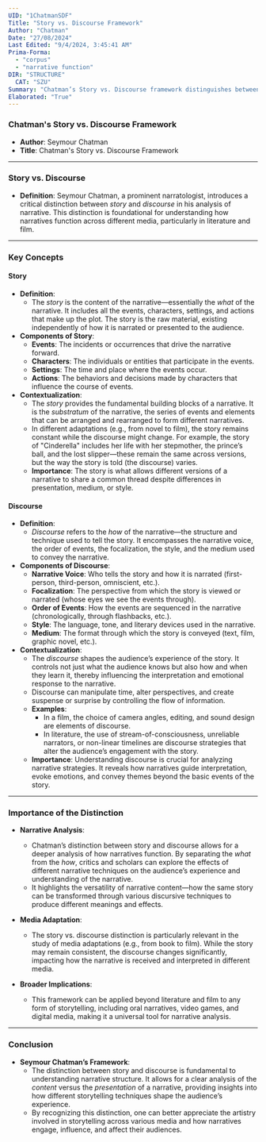 ```yaml
---
UID: "1ChatmanSDF"
Title: "Story vs. Discourse Framework"
Author: "Chatman"
Date: "27/08/2024"
Last Edited: "9/4/2024, 3:45:41 AM"
Prima-Forma:
  - "corpus"
  - "narrative function"
DIR: "STRUCTURE"
  CAT: "SZU"
Summary: "Chatman’s Story vs. Discourse framework distinguishes between *story* (the content: events, characters, and settings) and *discourse* (the presentation: narrative voice, order of events, and style), providing a crucial tool for analyzing how narratives are structured and experienced across different media."
Elaborated: "True"
---
```


### **Chatman's Story vs. Discourse Framework**

- **Author**: Seymour Chatman
- **Title**: Chatman's Story vs. Discourse Framework

---

### **Story vs. Discourse**

- **Definition**: Seymour Chatman, a prominent narratologist, introduces a critical distinction between *story* and *discourse* in his analysis of narrative. This distinction is foundational for understanding how narratives function across different media, particularly in literature and film.

---

### **Key Concepts**

#### **Story**

- **Definition**: 
  - The *story* is the content of the narrative—essentially the *what* of the narrative. It includes all the events, characters, settings, and actions that make up the plot. The story is the raw material, existing independently of how it is narrated or presented to the audience.
- **Components of Story**:
  - **Events**: The incidents or occurrences that drive the narrative forward.
  - **Characters**: The individuals or entities that participate in the events.
  - **Settings**: The time and place where the events occur.
  - **Actions**: The behaviors and decisions made by characters that influence the course of events.
- **Contextualization**:
  - The *story* provides the fundamental building blocks of a narrative. It is the *substratum* of the narrative, the series of events and elements that can be arranged and rearranged to form different narratives. 
  - In different adaptations (e.g., from novel to film), the story remains constant while the discourse might change. For example, the story of "Cinderella" includes her life with her stepmother, the prince’s ball, and the lost slipper—these remain the same across versions, but the way the story is told (the discourse) varies.
  - **Importance**: The story is what allows different versions of a narrative to share a common thread despite differences in presentation, medium, or style.

#### **Discourse**

- **Definition**:
  - *Discourse* refers to the *how* of the narrative—the structure and technique used to tell the story. It encompasses the narrative voice, the order of events, the focalization, the style, and the medium used to convey the narrative.
- **Components of Discourse**:
  - **Narrative Voice**: Who tells the story and how it is narrated (first-person, third-person, omniscient, etc.).
  - **Focalization**: The perspective from which the story is viewed or narrated (whose eyes we see the events through).
  - **Order of Events**: How the events are sequenced in the narrative (chronologically, through flashbacks, etc.).
  - **Style**: The language, tone, and literary devices used in the narrative.
  - **Medium**: The format through which the story is conveyed (text, film, graphic novel, etc.).
- **Contextualization**:
  - The *discourse* shapes the audience’s experience of the story. It controls not just what the audience knows but also how and when they learn it, thereby influencing the interpretation and emotional response to the narrative.
  - Discourse can manipulate time, alter perspectives, and create suspense or surprise by controlling the flow of information.
  - **Examples**:
    - In a film, the choice of camera angles, editing, and sound design are elements of discourse.
    - In literature, the use of stream-of-consciousness, unreliable narrators, or non-linear timelines are discourse strategies that alter the audience’s engagement with the story.
  - **Importance**: Understanding discourse is crucial for analyzing narrative strategies. It reveals how narratives guide interpretation, evoke emotions, and convey themes beyond the basic events of the story.

---

### **Importance of the Distinction**

- **Narrative Analysis**:
  - Chatman’s distinction between story and discourse allows for a deeper analysis of how narratives function. By separating the *what* from the *how*, critics and scholars can explore the effects of different narrative techniques on the audience’s experience and understanding of the narrative.
  - It highlights the versatility of narrative content—how the same story can be transformed through various discursive techniques to produce different meanings and effects.
  
- **Media Adaptation**:
  - The story vs. discourse distinction is particularly relevant in the study of media adaptations (e.g., from book to film). While the story may remain consistent, the discourse changes significantly, impacting how the narrative is received and interpreted in different media.
  
- **Broader Implications**:
  - This framework can be applied beyond literature and film to any form of storytelling, including oral narratives, video games, and digital media, making it a universal tool for narrative analysis.

---

### **Conclusion**

- **Seymour Chatman’s Framework**:
  - The distinction between story and discourse is fundamental to understanding narrative structure. It allows for a clear analysis of the *content* versus the *presentation* of a narrative, providing insights into how different storytelling techniques shape the audience’s experience.
  - By recognizing this distinction, one can better appreciate the artistry involved in storytelling across various media and how narratives engage, influence, and affect their audiences.
